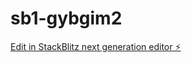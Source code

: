 # sb1-gybgim2

[Edit in StackBlitz next generation editor ⚡️](https://stackblitz.com/~/github.com/SehsatBozkurt/sb1-gybgim2)
